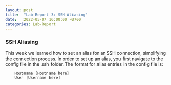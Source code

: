 ```yaml
---
layout: post
title:  "Lab Report 3: SSH Aliasing"
date:   2022-05-07 16:00:00 -0700
categories: Lab-Report 
---
```


### SSH Aliasing

This week we learned how to set an alias for an SSH connection, simplifying the connection process. In order to set up an alias, you first navigate to the config file in the .ssh folder. 
The format for alias entries in the config file is: 
``` Host [Alias Name]
    Hostname [Hostname here]
    User [Username here]
```

